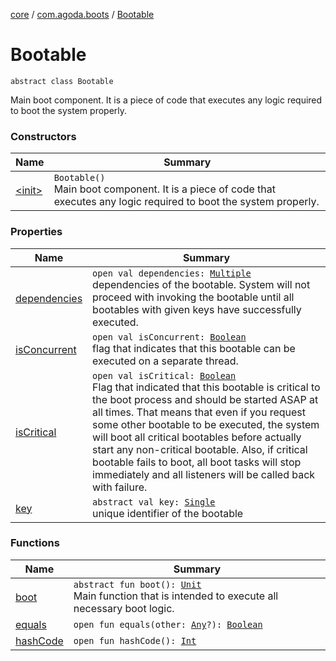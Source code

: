 [core](../../index.md) / [com.agoda.boots](../index.md) / [Bootable](./index.md)

# Bootable

`abstract class Bootable`

Main boot component. It is a piece of code that executes
any logic required to boot the system properly.

### Constructors

| Name | Summary |
|---|---|
| [&lt;init&gt;](-init-.md) | `Bootable()`<br>Main boot component. It is a piece of code that executes any logic required to boot the system properly. |

### Properties

| Name | Summary |
|---|---|
| [dependencies](dependencies.md) | `open val dependencies: `[`Multiple`](../-key/-multiple/index.md)<br>dependencies of the bootable. System will not proceed with     invoking the bootable until all bootables with given keys     have successfully executed. |
| [isConcurrent](is-concurrent.md) | `open val isConcurrent: `[`Boolean`](https://kotlinlang.org/api/latest/jvm/stdlib/kotlin/-boolean/index.html)<br>flag that indicates that this bootable can be executed on     a separate thread. |
| [isCritical](is-critical.md) | `open val isCritical: `[`Boolean`](https://kotlinlang.org/api/latest/jvm/stdlib/kotlin/-boolean/index.html)<br>Flag that indicated that this bootable is critical to the boot     process and should be started ASAP at all times. That means that     even if you request some other bootable to be executed, the system     will boot all critical bootables before actually start any     non-critical bootable.     Also, if critical bootable fails to boot, all boot tasks will stop     immediately and all listeners will be called back with failure. |
| [key](key.md) | `abstract val key: `[`Single`](../-key/-single/index.md)<br>unique identifier of the bootable |

### Functions

| Name | Summary |
|---|---|
| [boot](boot.md) | `abstract fun boot(): `[`Unit`](https://kotlinlang.org/api/latest/jvm/stdlib/kotlin/-unit/index.html)<br>Main function that is intended to execute all necessary boot logic. |
| [equals](equals.md) | `open fun equals(other: `[`Any`](https://kotlinlang.org/api/latest/jvm/stdlib/kotlin/-any/index.html)`?): `[`Boolean`](https://kotlinlang.org/api/latest/jvm/stdlib/kotlin/-boolean/index.html) |
| [hashCode](hash-code.md) | `open fun hashCode(): `[`Int`](https://kotlinlang.org/api/latest/jvm/stdlib/kotlin/-int/index.html) |
